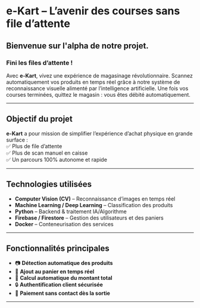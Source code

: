 # e-Kart – L’avenir des courses sans file d’attente

## Bienvenue sur l'alpha de notre projet.

### **Fini les files d’attente !**

Avec **e-Kart**, vivez une expérience de magasinage révolutionnaire. Scannez automatiquement vos produits en temps réel grâce à notre système de reconnaissance visuelle alimenté par l’intelligence artificielle. Une fois vos courses terminées, quittez le magasin : vous êtes débité automatiquement.

---

## Objectif du projet

**e-Kart** a pour mission de simplifier l’expérience d’achat physique en grande surface :  
✅ Plus de file d’attente  
✅ Plus de scan manuel en caisse  
✅ Un parcours 100% autonome et rapide

---

## Technologies utilisées

- **Computer Vision (CV)** – Reconnaissance d’images en temps réel
- **Machine Learning / Deep Learning** – Classification des produits
- **Python** – Backend & traitement IA/Algorithme
- **Firebase / Firestore** – Gestion des utilisateurs et des paniers
- **Docker** – Conteneurisation des services

---

## Fonctionnalités principales

- 📷 **Détection automatique des produits**
- 🛒 **Ajout au panier en temps réel**
- 🧾 **Calcul automatique du montant total**
- 🔒 **Authentification client sécurisée**
- 🚪 **Paiement sans contact dès la sortie**

---

